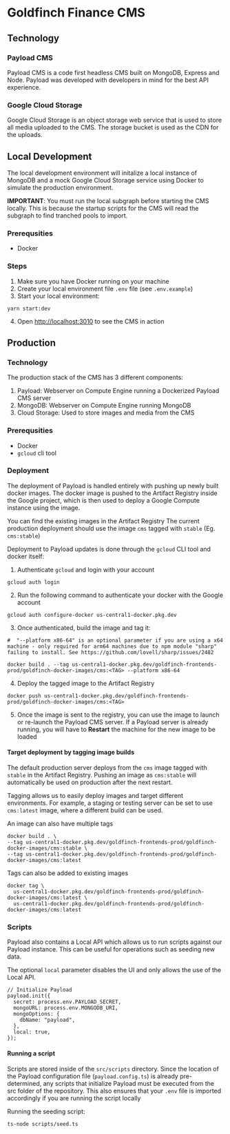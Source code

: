 # Goldfinch Finance CMS

## Technology

### Payload CMS

Payload CMS is a code first headless CMS built on MongoDB, Express and Node. Payload was developed with developers in mind for the best API experience.

### Google Cloud Storage

Google Cloud Storage is an object storage web service that is used to store all media uploaded to the CMS. The storage bucket is used as the CDN for the uploads.

## Local Development

The local development environment will initalize a local instance of MongoDB and a mock Google Cloud Storage service using Docker to simulate the production environment.

**IMPORTANT**: You must run the local subgraph before starting the CMS locally. This is because the startup scripts for the CMS will read the subgraph to find tranched pools to import.

### Prerequsities

- Docker

### Steps

1. Make sure you have Docker running on your machine
2. Create your local environment file `.env` file (see `.env.example`)
3. Start your local environment:

```
yarn start:dev
```

4. Open [http://localhost:3010](http://localhost:3010) to see the CMS in action

## Production

### Technology

The production stack of the CMS has 3 different components:

1. Payload: Webserver on Compute Engine running a Dockerized Payload CMS server
2. MongoDB: Webserver on Compute Engine running MongoDB
3. Cloud Storage: Used to store images and media from the CMS

### Prerequsities

- Docker
- `gcloud` cli tool

### Deployment

The deployment of Payload is handled entirely with pushing up newly built docker images. The docker image is pushed to the Artifact Registry inside the Google project, which is then used to deploy a Google Compute instance using the image.

You can find the existing images in the Artifact Registry
The current production deployment should use the image `cms` tagged with `stable`
(Eg. `cms:stable`)

Deployment to Payload updates is done through the `gcloud` CLI tool and docker itself:

1. Authenticate `gcloud` and login with your account

```
gcloud auth login
```

2. Run the following command to authenticate your docker with the Google account

```
gcloud auth configure-docker us-central1-docker.pkg.dev
```

3. Once authenticated, build the image and tag it:

```
#  "--platform x86-64" is an optional parameter if you are using a x64 machine - only required for arm64 machines due to npm module "sharp" failing to install. See https://github.com/lovell/sharp/issues/2482

docker build . --tag us-central1-docker.pkg.dev/goldfinch-frontends-prod/goldfinch-docker-images/cms:<TAG> --platform x86-64
```

4. Deploy the tagged image to the Artifact Registry

```
docker push us-central1-docker.pkg.dev/goldfinch-frontends-prod/goldfinch-docker-images/cms:<TAG>
```

5. Once the image is sent to the registry, you can use the image to launch or re-launch the Payload CMS server. If a Payload server is already running, you will have to **Restart** the machine for the new image to be loaded

#### Target deployment by tagging image builds

The default production server deploys from the `cms` image tagged with `stable` in the Artifact Registry. Pushing an image as `cms:stable` will automatically be used on production after the next restart.

Tagging allows us to easily deploy images and target different environments.
For example, a staging or testing server can be set to use `cms:latest` image, where a different build can be used.

An image can also have multiple tags

```
docker build . \
--tag us-central1-docker.pkg.dev/goldfinch-frontends-prod/goldfinch-docker-images/cms:stable \
--tag us-central1-docker.pkg.dev/goldfinch-frontends-prod/goldfinch-docker-images/cms:latest
```

Tags can also be added to existing images

```
docker tag \
  us-central1-docker.pkg.dev/goldfinch-frontends-prod/goldfinch-docker-images/cms:latest \
  us-central1-docker.pkg.dev/goldfinch-frontends-prod/goldfinch-docker-images/cms:latest
```

### Scripts

Payload also contains a Local API which allows us to run scripts against our Payload instance. This can be useful for operations such as seeding new data.

The optional `local` parameter disables the UI and only allows the use of the Local API.

```
// Initialize Payload
payload.init({
  secret: process.env.PAYLOAD_SECRET,
  mongoURL: process.env.MONGODB_URI,
  mongoOptions: {
    dbName: "payload",
  },
  local: true,
});
```

#### Running a script

Scripts are stored inside of the `src/scripts` directory. Since the location of the Payload configuration file (`payload.config.ts`) is already pre-determined, any scripts that initialize Payload must be executed from the src folder of the repository. This also ensures that your `.env` file is imported accordingly if you are running the script locally

Running the seeding script:

```
ts-node scripts/seed.ts
```
